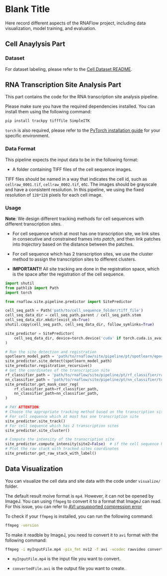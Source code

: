 # Blank Title

Here record different aspects of the RNAFlow project, including data visualization, model training, and evaluation.

## Cell Anaylysis Part

### Dataset

For dataset labeling, please refer to the [Cell Dataset README](./cell/dataset/README.md).

## RNA Transcription Site Analysis Part

This part contains the code for the RNA transcription site analysis pipeline.

Please make sure you have the required dependencies installed. You can install them using the following command:

```bash
pip install trackpy tifffile SimpleITK
```

`torch` is also required, please refer to the [PyTorch installation guide](https://pytorch.org/get-started/locally/) for your specific environment.

### Data Format

This pipeline expects the input data to be in the following format:

- A folder containing TIFF files of the cell sequence images.

TIFF files should be named in a way that indicates the cell id, such as `cellraw_0001.tif`, `cellraw_0002.tif`, etc. The images should be grayscale and have a consistent resolution. In this pipeline, we using the fixed resolution of `128*128` pixels for each cell image. 

### Usage

**Note**: We design different tracking methods for cell sequences with different transcription sites.

- For cell sequence which at most has one transcription site, we link sites in consecutive and constrained frames into *patch*, 
    and then link patches into *trajectory* based on the distance between the patches.

- For cell sequence which has 2 transcription sites, we use the cluster method to assign the transcription sites to different clusters.

- **IMPORTANT!!**  All site tracking are done in the registration space, which is the space after the registration of the cell sequence.

```python
import shutil
from pathlib import Path
import torch

from rnaflow.site.pipeline.predictor import SitePredictor

cell_seq_path = Path('path/to/cell_sequence_folder/tiff_file')
cell_seq_data_dir = cell_seq_path.parent / cell_seq_path.stem
cell_seq_data_dir.mkdir(exist_ok=True)
shutil.copy(cell_seq_path, cell_seq_data_dir, follow_symlinks=True)

site_predictor = SitePredictor(
    cell_seq_data_dir, device=torch.device('cuda' if torch.cuda.is_available() else 'cpu')
)

# Run the site detection and registration
spotlearn_model_path = 'path/to/rnaflow/site/pipeline/pt/spotlearn/epoch40.pt'
site_predictor.site_detect(spotlearn_model_path)
site_predictor.registration_recursive()
# Get the coordinates of the transcription site 
rf_classifier_path = 'path/to/rnaflow/site/pipeline/pt/rf_classifier/random_forest_model.pkl'
nn_classifier_path = 'path/to/rnaflow/site/pipeline/pt/nn_classifier/tut1-model.pt'
site_predictor.get_mask_coor_reg(
    rf_classifier_path=rf_classifier_path,
    nn_classifier_path=nn_classifier_path,
)

# PAY ATTENTION:
# Choose the appropriate tracking method based on the transcription sites in the cell sequence.
# For cell sequence which at most has one transcription site
site_predictor.site_track()
# For cell sequence which has 2 transcription sites
site_predictor.site_cluster()

# Compute the intensity of the transcription site
site_predictor.compute_intensity(site2=False)  # if the cell sequence has 2 transcription sites, set site2=True
# Plot the raw stack with tracked sites coordinates
site_predictor.get_raw_stack_with_label()
```

## Data Visualization 

You can visualize the cell data and site data with the code under `visualize/` folder.

The default result moive format is `mp4`. However, it can not be opened by ImageJ. You can using `ffmpeg` to convert it to a format that ImageJ can read. For this issue, you can refer to [AVI unsupported compression error](https://forum.image.sc/t/avi-unsupported-compression-error/4008)

To check if your `ffmpeg` is installed, you can run the following command:

```bash
ffmpeg -version
```

To make it readble by ImageJ, you need to convert it to `avi` format with the following command:

```bash
ffmpeg -i myInputFile.mp4 -pix_fmt nv12 -f avi -vcodec rawvideo convertedFile.avi
```

- `myInputFile.mp4` is the input file you want to convert.

- `convertedFile.avi` is the output file you want to create.